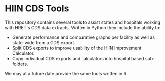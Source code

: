 # HIIN CDS Tools 
This repository contains several tools to assist states and hospitals working with HRET's CDS data extracts.
Written in Python they include the ability to:
* Generate performance and comparative graphs per facility as well as state-wide from a CDS export.
* Split CDS exports to improve usability of the HIIN Improvement Calculator.
* Copy individual CDS exports and calculators into hospital based sub-folders.

We may at a future date provide the same tools written in R.